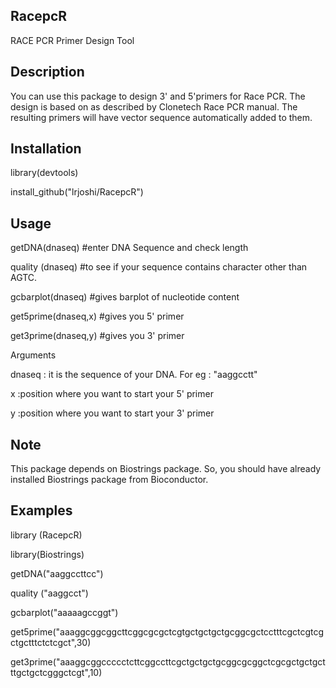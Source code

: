 ## RacepcR

RACE PCR Primer Design Tool


## Description

You can use this package to design 3' and 5'primers for Race PCR. The design is based on as described by Clonetech Race PCR manual. The resulting primers will have vector sequence automatically added to them.

## Installation 

library(devtools)

install_github("lrjoshi/RacepcR")


## Usage

getDNA(dnaseq) #enter DNA Sequence and check length

quality (dnaseq)  #to see if your sequence contains character other than AGTC. 

gcbarplot(dnaseq)  #gives barplot of nucleotide content 

get5prime(dnaseq,x)  #gives you 5' primer 

get3prime(dnaseq,y)   #gives you 3' primer 


Arguments

dnaseq	: it is the sequence of your DNA. For eg : "aaggcctt"

x	:position where you want to start your 5' primer

y	:position where you want to start your 3' primer


## Note

This package depends on Biostrings package. So, you should have already installed Biostrings package from Bioconductor.


## Examples

library (RacepcR)

library(Biostrings)


getDNA("aaggccttcc")

quality ("aaggcct")

gcbarplot("aaaaagccggt")

get5prime("aaaggcggcggcttcggcgcgctcgtgctgctgctgcggcgctcctttcgctcgtcgctgctttctctcgct",30)


get3prime("aaaggcggccccctcttcggccttcgctgctgctgcggcgcggctcgcgctgctgctttgctgctcgggctcgt",10)
